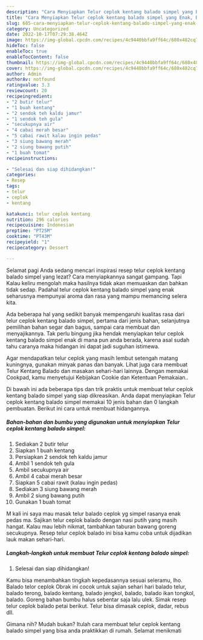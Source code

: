 ```yaml
---
description: "Cara Menyiapkan Telur ceplok kentang balado simpel yang Enak, Buat Buka Puasa}"
title: "Cara Menyiapkan Telur ceplok kentang balado simpel yang Enak, Buat Buka Puasa}"
slug: 685-cara-menyiapkan-telur-ceplok-kentang-balado-simpel-yang-enak-buat-buka-puasa
category: Uncategorized
date: 2022-10-17T07:29:38.464Z
image: https://img-global.cpcdn.com/recipes/4c9440bbfa9ff64c/680x482cq70/telur-ceplok-kentang-balado-simpel-foto-resep-utama.jpg
hideToc: false
enableToc: true
enableTocContent: false
thumbnail: https://img-global.cpcdn.com/recipes/4c9440bbfa9ff64c/680x482cq70/telur-ceplok-kentang-balado-simpel-foto-resep-utama.jpg
cover: https://img-global.cpcdn.com/recipes/4c9440bbfa9ff64c/680x482cq70/telur-ceplok-kentang-balado-simpel-foto-resep-utama.jpg
author: Admin
authorAv: notfound
ratingvalue: 3.3
reviewcount: 20
recipeingredient:
- "2 butir telur"
- "1 buah kentang"
- "2 sendok teh kaldu jamur"
- "1 sendok teh gula"
- "secukupnya air"
- "4 cabai merah besar"
- "5 cabai rawit kalau ingin pedas"
- "3 siung bawang merah"
- "2 siung bawang putih"
- "1 buah tomat"
recipeinstructions:

- "Selesai dan siap dihidangkan!"
categories:
- Resep
tags:
- telur
- ceplok
- kentang

katakunci: telur ceplok kentang 
nutrition: 296 calories
recipecuisine: Indonesian
preptime: "PT25M"
cooktime: "PT43M"
recipeyield: "1"
recipecategory: Dessert

---
```



Selamat pagi Anda sedang mencari inspirasi resep telur ceplok kentang balado simpel yang lezat? Cara menyiapkannya sangat gampang. Tapi Kalau keliru mengolah maka hasilnya tidak akan memuaskan dan bahkan tidak sedap. Padahal telur ceplok kentang balado simpel yang enak seharusnya mempunyai aroma dan rasa yang mampu memancing selera kita.


Ada beberapa hal yang sedikit banyak mempengaruhi kualitas rasa dari telur ceplok kentang balado simpel, pertama dari jenis bahan, selanjutnya pemilihan bahan segar dan bagus, sampai cara membuat dan menyajikannya. Tak perlu bingung jika hendak menyiapkan telur ceplok kentang balado simpel enak di mana pun anda berada, karena asal sudah tahu caranya maka hidangan ini dapat jadi suguhan istimewa.

Agar mendapatkan telur ceplok yang masih lembut setengah matang kuningnya, gunakan minyak panas dan banyak. Lihat juga cara membuat Telur Kentang Balado dan masakan sehari-hari lainnya. Dengan memakai Cookpad, kamu menyetujui Kebijakan Cookie dan Ketentuan Pemakaian..


Di bawah ini ada beberapa tips dan trik praktis untuk membuat telur ceplok kentang balado simpel yang siap dikreasikan. Anda dapat menyiapkan Telur ceplok kentang balado simpel memakai 10 jenis bahan dan 0 langkah pembuatan. Berikut ini cara untuk membuat hidangannya.

<!--inarticleads1-->

##### Bahan-bahan dan bumbu yang digunakan untuk menyiapkan Telur ceplok kentang balado simpel:

1. Sediakan 2 butir telur
1. Siapkan 1 buah kentang
1. Persiapkan 2 sendok teh kaldu jamur
1. Ambil 1 sendok teh gula
1. Ambil secukupnya air
1. Ambil 4 cabai merah besar
1. Siapkan 5 cabai rawit (kalau ingin pedas)
1. Sediakan 3 siung bawang merah
1. Ambil 2 siung bawang putih
1. Gunakan 1 buah tomat


M kali ini saya mau masak telur balado ceplok yg simpel rasanya enak pedas ma. Sajikan telur ceplok balado dengan nasi putih yang masih hangat. Kalau mau lebih nikmat, tambahkan taburan bawang goreng secukupnya. Resep telur ceplok balado ini bisa kamu coba untuk dijadikan lauk makan sehari-hari. 

<!--inarticleads2-->

##### Langkah-langkah untuk membuat Telur ceplok kentang balado simpel:


1. Selesai dan siap dihidangkan!

Kamu bisa menambahkan tingkah kepedasannya sesuai seleramu, lho. Balado telor ceplok Obrak ini cocok untuk sajian sehari hari balado telur, balado terong, balado kentang, balado jengkol, balado, balado ikan tongkol, balado. Goreng bahan bumbu halus sebentar saja lalu ulek. Simak resep telur ceplok balado petai berikut. Telur bisa dimasak ceplok, dadar, rebus dll. 

Gimana nih? Mudah bukan? Itulah cara membuat telur ceplok kentang balado simpel yang bisa anda praktikkan di rumah. Selamat menikmati
